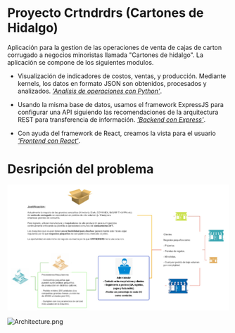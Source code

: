 # Proyecto Crtndrdrs (Cartones de Hidalgo)

Aplicación para la gestion de las operaciones de venta de cajas de carton corrugado a negocios minoristas llamada "Cartones de hidalgo". La aplicación se compone de los siguientes modulos.

- Visualización de indicadores de costos, ventas, y producción. Mediante kernels, los datos en formato JSON son obtenidos, procesados y analizados. [_'Analisis de operaciones con Python'_](https://github.com/JAOscoy/Prototype_DataAnalyst-cartonesHidalgo.git).

- Usando la misma base de datos, usamos el framework ExpressJS para configurar una API siguiendo las recomendaciones de la arquitectura REST para transferencia de información. [_'Backend con Express'_](https://github.com/JAOscoy/Crtndrdrs_backend-Express.git).

- Con ayuda del framework de React, creamos la vista para el usuario [_'Frontend con React'_](https://github.com/JAOscoy/webCrtndrdrsTS.git).

# Desripción del problema

![Diagrama_cartones.png](/Diagrama_cartones.png)

![Architecture.png](/Architecture.png)

